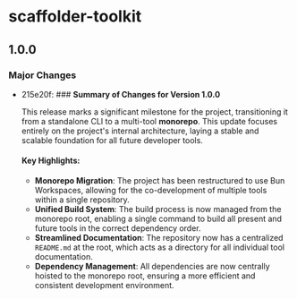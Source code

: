 # scaffolder-toolkit

## 1.0.0

### Major Changes

- 215e20f: ### **Summary of Changes for Version 1.0.0**

  This release marks a significant milestone for the project, transitioning it from a standalone CLI to a multi-tool **monorepo**. This update focuses entirely on the project's internal architecture, laying a stable and scalable foundation for all future developer tools.

  #### **Key Highlights:**
  - **Monorepo Migration**: The project has been restructured to use Bun Workspaces, allowing for the co-development of multiple tools within a single repository.
  - **Unified Build System**: The build process is now managed from the monorepo root, enabling a single command to build all present and future tools in the correct dependency order.
  - **Streamlined Documentation**: The repository now has a centralized `README.md` at the root, which acts as a directory for all individual tool documentation.
  - **Dependency Management**: All dependencies are now centrally hoisted to the monorepo root, ensuring a more efficient and consistent development environment.
